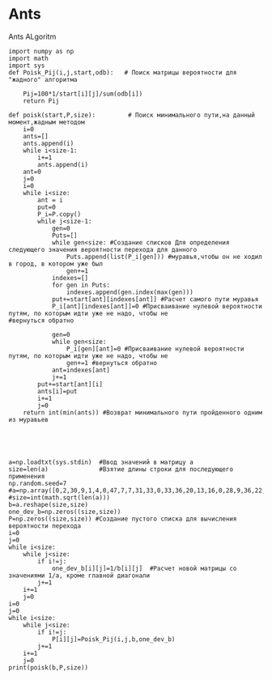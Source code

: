 # Ants
Ants ALgoritm

    import numpy as np
    import math
    import sys
    def Poisk_Pij(i,j,start,odb):   # Поиск матрицы вероятности для "жадного" алгоритма
    
        Pij=100*1/start[i][j]/sum(odb[i])
        return Pij
    
    def poisk(start,P,size):         # Поиск минимального пути,на данный момент,жадным методом
        i=0
        ants=[]
        ants.append(i)
        while i<size-1:
            i+=1
            ants.append(i)    
        ant=0
        j=0
        i=0
        while i<size:
            ant = i
            put=0
            P_i=P.copy()
            while j<size-1:
                gen=0
                Puts=[]
                while gen<size: #Создание списков Для определения следующего значения вероятности перехода для данного              
                    Puts.append(list(P_i[gen])) #муравья,чтобы он не ходил в город, в котором уже был
                    gen+=1   
                indexes=[]
                for gen in Puts:
                    indexes.append(gen.index(max(gen)))
                put+=start[ant][indexes[ant]] #Расчет самого пути муравья
                P_i[ant][indexes[ant]]=0 #Присваивание нулевой вероятности путям, по которым идти уже не надо, чтобы не                                      #вернуться обратно

                gen=0
                while gen<size:
                    P_i[gen][ant]=0 #Присваивание нулевой вероятности путям, по которым идти уже не надо, чтобы не       
                    gen+=1 #вернуться обратно
                ant=indexes[ant]
                j+=1
            put+=start[ant][i]
            ants[i]=put
            i+=1
            j=0
        return int(min(ants)) #Возврат минимального пути пройденного одним из муравьев
            
        
   
    
    
    a=np.loadtxt(sys.stdin)  #Ввод значений в матрицу а
    size=len(a)              #Взятие длины строки для последующего применения
    np.random.seed=7
    #a=np.array([0,2,30,9,1,4,0,47,7,7,31,33,0,33,36,20,13,16,0,28,9,36,22,22,0])
    #size=int(math.sqrt(len(a)))
    b=a.reshape(size,size)
    one_dev_b=np.zeros((size,size))
    P=np.zeros((size,size)) #Создание пустого списка для вычисления вероятности перехода 
    i=0
    j=0
    while i<size:
        while j<size:
            if i!=j:
                one_dev_b[i][j]=1/b[i][j]  #Расчет новой матрицы со значениями 1/а, кроме главной диагонали
            j+=1
        i+=1
        j=0
    i=0
    j=0
    while i<size:
        while j<size:
            if i!=j:
                P[i][j]=Poisk_Pij(i,j,b,one_dev_b)
            j+=1
        i+=1
        j=0
    print(poisk(b,P,size))



